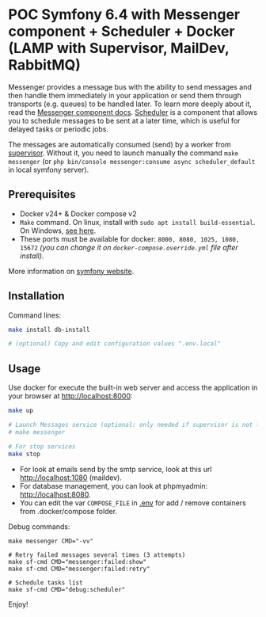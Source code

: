 # POC Symfony 6.4 with Messenger component + Scheduler + Docker (LAMP with Supervisor, MailDev, RabbitMQ)
Messenger provides a message bus with the ability to send messages and then handle them immediately in your application or send them through transports (e.g. queues) to be handled later. To learn more deeply about it, read the [Messenger component docs](https://symfony.com/doc/6.4/messenger.htmlcomponents/messenger.html). [Scheduler](https://symfony.com/doc/6.4/messenger.htmlcomponents/scheduler.html) is a component that allows you to schedule messages to be sent at a later time, which is useful for delayed tasks or periodic jobs.

The messages are automatically consumed (send) by a worker from [supervisor](http://supervisord.org). Without it, you need to launch manually the command `make messenger` (or `php bin/console messenger:consume async scheduler_default` in local symfony server).


## Prerequisites

* Docker v24+ & Docker compose v2
* `Make` command. On linux, install with `sudo apt install build-essential`. On Windows, [see here](https://stackoverflow.com/questions/32127524/how-to-install-and-use-make-in-windows/54086635).
* These ports must be available for docker: `8000, 8080, 1025, 1080, 15672` _(you can change it on `docker-compose.override.yml` file after install)_.

More information on [symfony website](https://symfony.com/doc/6.2/reference/requirements.html).


## Installation
Command lines:

```bash
make install db-install

# (optional) Copy and edit configuration values ".env.local"
```


## Usage
Use docker for execute the built-in web server and access the application in your browser at <http://localhost:8000>:

```bash
make up

# Launch Messages service (optional: only needed if supervisor is not launch)
# make messenger

# For stop services
make stop
```

* For look at emails send by the smtp service, look at this url <http://localhost:1080> (maildev).
* For database management, you can look at phpmyadmin: <http://localhost:8080>.
* You can edit the var `COMPOSE_FILE` in [.env](.env) for add / remove containers from .docker/compose folder.

Debug commands:

```shell
make messenger CMD="-vv"

# Retry failed messages several times (3 attempts)
make sf-cmd CMD="messenger:failed:show"
make sf-cmd CMD="messenger:failed:retry"

# Schedule tasks list
make sf-cmd CMD="debug:scheduler"
```

Enjoy!